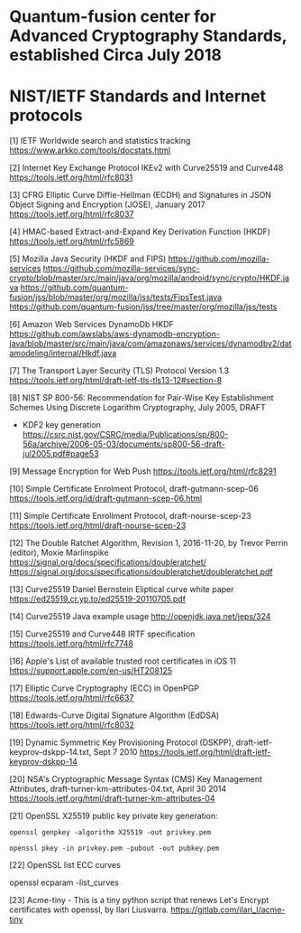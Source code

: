 #
# Quantum-fusion center for Advanced Cryptography Standards, established Circa July 2018
#

# NIST/IETF Standards and Internet protocols

[1] IETF Worldwide search and statistics tracking
https://www.arkko.com/tools/docstats.html

[2] Internet Key Exchange Protocol IKEv2 with Curve25519 and Curve448
https://tools.ietf.org/html/rfc8031

[3] CFRG Elliptic Curve Diffie-Hellman (ECDH) and Signatures in JSON Object Signing and Encryption (JOSE), January 2017
https://tools.ietf.org/html/rfc8037

[4] HMAC-based Extract-and-Expand Key Derivation Function (HKDF)
https://tools.ietf.org/html/rfc5869

[5] Mozilla Java Security (HKDF and FIPS)
https://github.com/mozilla-services
https://github.com/mozilla-services/sync-crypto/blob/master/src/main/java/org/mozilla/android/sync/crypto/HKDF.java
https://github.com/quantum-fusion/jss/blob/master/org/mozilla/jss/tests/FipsTest.java
https://github.com/quantum-fusion/jss/tree/master/org/mozilla/jss/tests

[6] Amazon Web Services DynamoDb HKDF 
https://github.com/awslabs/aws-dynamodb-encryption-java/blob/master/src/main/java/com/amazonaws/services/dynamodbv2/datamodeling/internal/Hkdf.java

[7] The Transport Layer Security (TLS) Protocol Version 1.3
https://tools.ietf.org/html/draft-ietf-tls-tls13-12#section-8

[8] NIST SP 800-56: Recommendation for Pair-Wise Key Establishment Schemes Using Discrete Logarithm Cryptography, July 2005, DRAFT
- KDF2 key generation 
https://csrc.nist.gov/CSRC/media/Publications/sp/800-56a/archive/2006-05-03/documents/sp800-56-draft-jul2005.pdf#page53

[9] Message Encryption for Web Push
https://tools.ietf.org/html/rfc8291

[10] Simple Certificate Enrolment Protocol, draft-gutmann-scep-06
https://tools.ietf.org/id/draft-gutmann-scep-06.html

[11] Simple Certificate Enrollment Protocol, draft-nourse-scep-23
https://tools.ietf.org/html/draft-nourse-scep-23

[12] The Double Ratchet Algorithm, Revision 1, 2016-11-20, by Trevor Perrin (editor), Moxie Marlinspike
https://signal.org/docs/specifications/doubleratchet/
https://signal.org/docs/specifications/doubleratchet/doubleratchet.pdf

[13] Curve25519 Daniel Bernstein Eliptical curve white paper
https://ed25519.cr.yp.to/ed25519-20110705.pdf

[14] Curve25519 Java example usage
http://openjdk.java.net/jeps/324

[15] Curve25519 and Curve448 IRTF specification
https://tools.ietf.org/html/rfc7748

[16] Apple's List of available trusted root certificates in iOS 11
https://support.apple.com/en-us/HT208125

[17] Elliptic Curve Cryptography (ECC) in OpenPGP
https://tools.ietf.org/html/rfc6637

[18] Edwards-Curve Digital Signature Algorithm (EdDSA)
https://tools.ietf.org/html/rfc8032

[19] Dynamic Symmetric Key Provisioning Protocol (DSKPP), draft-ietf-keyprov-dskpp-14.txt, Sept 7 2010
https://tools.ietf.org/html/draft-ietf-keyprov-dskpp-14

[20] NSA's Cryptographic Message Syntax (CMS) Key Management Attributes, draft-turner-km-attributes-04.txt, April 30 2014
https://tools.ietf.org/html/draft-turner-km-attributes-04

[21] OpenSSL X25519 public key private key generation:

    openssl genpkey -algorithm X25519 -out privkey.pem
  
    openssl pkey -in privkey.pem -pubout -out pubkey.pem
    
[22] OpenSSL list ECC curves

openssl ecparam -list_curves

[23] Acme-tiny - This is a tiny python script that renews Let's Encrypt certificates with openssl, by Ilari Liusvarra.
https://gitlab.com/ilari_l/acme-tiny


